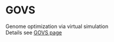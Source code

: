 # GOVS
Genome optimization via virtual simulation <br/>
Details see [GOVS page](https://govs-pack.github.io/)
